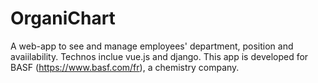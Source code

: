 # OrganiChart
A web-app to see and manage employees' department, position and avaiilability. Technos inclue vue.js and django. This app is developed for BASF (https://www.basf.com/fr), a chemistry company. 

